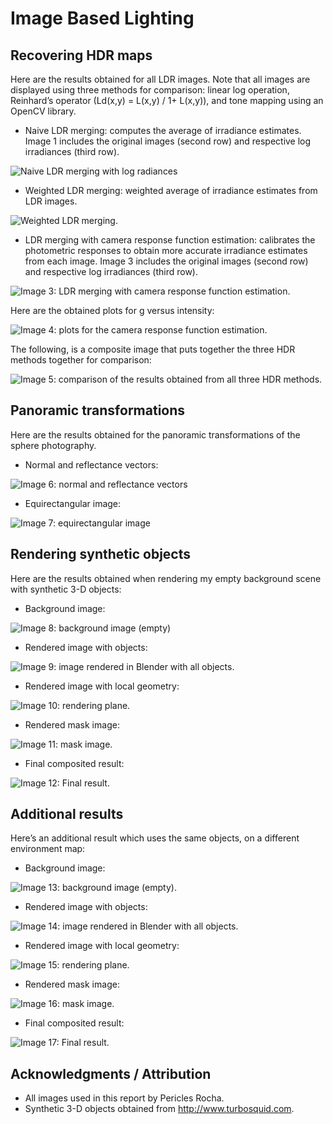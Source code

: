 # Image Based Lighting

## Recovering HDR maps

Here are the results obtained for all LDR images. Note that all images are displayed using three methods for comparison: linear log operation, Reinhard’s operator (Ld(x,y) = L(x,y) / 1+ L(x,y)), and tone mapping using an OpenCV library. 

- Naive LDR merging: computes the average of irradiance estimates. Image 1 includes the original images (second row) and respective log irradiances (third row).
 
![Naive LDR merging with log radiances](_readmeimages/image1.png "Image 1")</p>
</p>

- Weighted LDR merging: weighted average of irradiance estimates from LDR images. 
 
![Weighted LDR merging.](_readmeimages/image2.png "Image 2")</p>
</p>

- LDR merging with camera response function estimation: calibrates the photometric responses to obtain more accurate irradiance estimates from each image. Image 3 includes the original images (second row) and respective log irradiances (third row).

![Image 3: LDR merging with camera response function estimation.](_readmeimages/image3.png "Image 3")</p>
</p>

Here are the obtained plots for g versus intensity: 
 
![Image 4: plots for the camera response function estimation.](_readmeimages/image4.png "Image 4")</p>
</p>
The following, is a composite image that puts together the three HDR methods together for comparison: 

![Image 5: comparison of the results obtained from all three HDR methods.](_readmeimages/image5.png "Image 5")</p>
</p>

## Panoramic transformations

Here are the results obtained for the panoramic transformations of the sphere photography. 
- Normal and reflectance vectors: 
 
![Image 6: normal and reflectance vectors](_readmeimages/image6.png "Image 6")</p>
</p>

- Equirectangular image:
 
![Image 7: equirectangular image](_readmeimages/image7.png "Image 7")</p>

## Rendering synthetic objects

Here are the results obtained when rendering my empty background scene with synthetic 3-D objects: 

- Background image:

![Image 8: background image (empty)](_readmeimages/image8.png "Image 8")</p>

- Rendered image with objects: 
 
![Image 9: image rendered in Blender with all objects.](_readmeimages/image9.png "Image 9")</p>

- Rendered image with local geometry: 
 
![Image 10: rendering plane.](_readmeimages/image10.png "Image 10")</p>
 
- Rendered mask image: 
 
![Image 11: mask image.](_readmeimages/image11.png "Image 11")</p>

- Final composited result:
 
![Image 12: Final result.](_readmeimages/image12.png "Image 12")</p>

## Additional results

Here’s an additional result which uses the same objects, on a different environment map: 

- Background image: 
 
![Image 13: background image (empty).](_readmeimages/image13.png "Image 13")</p>

- Rendered image with objects: 
 
![Image 14: image rendered in Blender with all objects.](_readmeimages/image14.png "Image 14")</p>

- Rendered image with local geometry: 
 
![Image 15: rendering plane.](_readmeimages/image15.png "Image 15")</p>
 
- Rendered mask image: 
 
![Image 16: mask image.](_readmeimages/image16.png "Image 16")</p>

- Final composited result:
 
![Image 17: Final result.](_readmeimages/image17.png "Image 17")</p>

## Acknowledgments / Attribution

- All images used in this report by Pericles Rocha. 
- Synthetic 3-D objects obtained from http://www.turbosquid.com.

